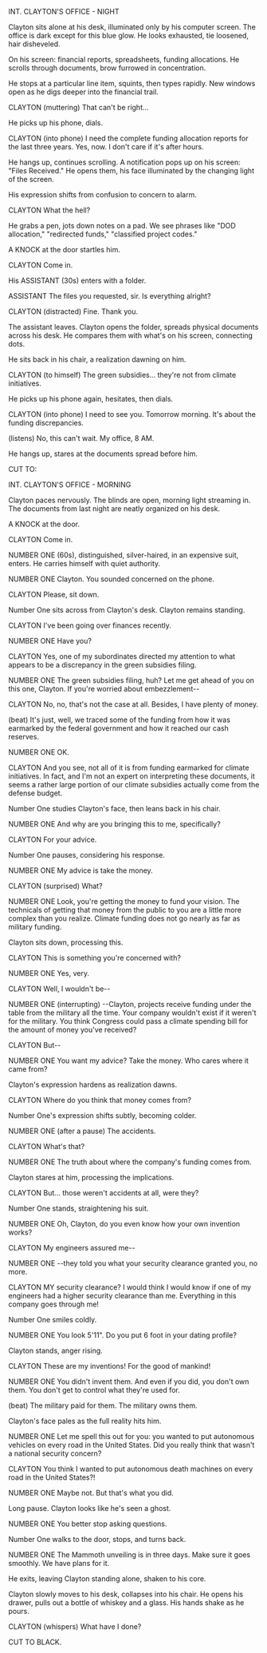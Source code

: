 INT. CLAYTON'S OFFICE - NIGHT

Clayton sits alone at his desk, illuminated only by his computer screen. The office is dark except for this blue glow. He looks exhausted, tie loosened, hair disheveled.

On his screen: financial reports, spreadsheets, funding allocations. He scrolls through documents, brow furrowed in concentration.

He stops at a particular line item, squints, then types rapidly. New windows open as he digs deeper into the financial trail.

CLAYTON
(muttering)
That can't be right...

He picks up his phone, dials.

CLAYTON
(into phone)
I need the complete funding allocation reports 
for the last three years. Yes, now. I don't care 
if it's after hours.

He hangs up, continues scrolling. A notification pops up on his screen: "Files Received." He opens them, his face illuminated by the changing light of the screen.

His expression shifts from confusion to concern to alarm.

CLAYTON
What the hell?

He grabs a pen, jots down notes on a pad. We see phrases like "DOD allocation," "redirected funds," "classified project codes."

A KNOCK at the door startles him.

CLAYTON
Come in.

His ASSISTANT (30s) enters with a folder.

ASSISTANT
The files you requested, sir. Is everything alright?

CLAYTON
(distracted)
Fine. Thank you.

The assistant leaves. Clayton opens the folder, spreads physical documents across his desk. He compares them with what's on his screen, connecting dots.

He sits back in his chair, a realization dawning on him.

CLAYTON
(to himself)
The green subsidies... they're not from climate 
initiatives.

He picks up his phone again, hesitates, then dials.

CLAYTON
(into phone)
I need to see you. Tomorrow morning. It's about 
the funding discrepancies.

(listens)
No, this can't wait. My office, 8 AM.

He hangs up, stares at the documents spread before him.

CUT TO:

INT. CLAYTON'S OFFICE - MORNING

Clayton paces nervously. The blinds are open, morning light streaming in. The documents from last night are neatly organized on his desk.

A KNOCK at the door.

CLAYTON
Come in.

NUMBER ONE (60s), distinguished, silver-haired, in an expensive suit, enters. He carries himself with quiet authority.

NUMBER ONE
Clayton. You sounded concerned on the phone.

CLAYTON
Please, sit down.

Number One sits across from Clayton's desk. Clayton remains standing.

CLAYTON
I've been going over finances recently.

NUMBER ONE
Have you?

CLAYTON
Yes, one of my subordinates directed my attention 
to what appears to be a discrepancy in the green 
subsidies filing.

NUMBER ONE
The green subsidies filing, huh? Let me get ahead 
of you on this one, Clayton. If you're worried 
about embezzlement--

CLAYTON
No, no, that's not the case at all. Besides, I have 
plenty of money.

(beat)
It's just, well, we traced some of the funding from 
how it was earmarked by the federal government and 
how it reached our cash reserves.

NUMBER ONE
OK.

CLAYTON
And you see, not all of it is from funding earmarked 
for climate initiatives. In fact, and I'm not an expert 
on interpreting these documents, it seems a rather large 
portion of our climate subsidies actually come from the 
defense budget.

Number One studies Clayton's face, then leans back in his chair.

NUMBER ONE
And why are you bringing this to me, specifically?

CLAYTON
For your advice.

Number One pauses, considering his response.

NUMBER ONE
My advice is take the money.

CLAYTON
(surprised)
What?

NUMBER ONE
Look, you're getting the money to fund your vision. 
The technicals of getting that money from the public 
to you are a little more complex than you realize. 
Climate funding does not go nearly as far as military 
funding.

Clayton sits down, processing this.

CLAYTON
This is something you're concerned with?

NUMBER ONE
Yes, very.

CLAYTON
Well, I wouldn't be--

NUMBER ONE
(interrupting)
--Clayton, projects receive funding under the table 
from the military all the time. Your company wouldn't 
exist if it weren't for the military. You think Congress 
could pass a climate spending bill for the amount of 
money you've received?

CLAYTON
But--

NUMBER ONE
You want my advice? Take the money. Who cares where 
it came from?

Clayton's expression hardens as realization dawns.

CLAYTON
Where do you think that money comes from?

Number One's expression shifts subtly, becoming colder.

NUMBER ONE
(after a pause)
The accidents.

CLAYTON
What's that?

NUMBER ONE
The truth about where the company's funding comes from.

Clayton stares at him, processing the implications.

CLAYTON
But... those weren't accidents at all, were they?

Number One stands, straightening his suit.

NUMBER ONE
Oh, Clayton, do you even know how your own invention works?

CLAYTON
My engineers assured me--

NUMBER ONE
--they told you what your security clearance granted you, 
no more.

CLAYTON
MY security clearance? I would think I would know if one 
of my engineers had a higher security clearance than me. 
Everything in this company goes through me!

Number One smiles coldly.

NUMBER ONE
You look 5'11". Do you put 6 foot in your dating profile?

Clayton stands, anger rising.

CLAYTON
These are my inventions! For the good of mankind!

NUMBER ONE
You didn't invent them. And even if you did, you don't 
own them. You don't get to control what they're used for.

(beat)
The military paid for them. The military owns them.

Clayton's face pales as the full reality hits him.

NUMBER ONE
Let me spell this out for you: you wanted to put autonomous 
vehicles on every road in the United States. Did you really 
think that wasn't a national security concern?

CLAYTON
You think I wanted to put autonomous death machines on 
every road in the United States?!

NUMBER ONE
Maybe not. But that's what you did.

Long pause. Clayton looks like he's seen a ghost.

NUMBER ONE
You better stop asking questions.

Number One walks to the door, stops, and turns back.

NUMBER ONE
The Mammoth unveiling is in three days. Make sure it goes 
smoothly. We have plans for it.

He exits, leaving Clayton standing alone, shaken to his core.

Clayton slowly moves to his desk, collapses into his chair. He opens his drawer, pulls out a bottle of whiskey and a glass. His hands shake as he pours.

CLAYTON
(whispers)
What have I done?

CUT TO BLACK.
